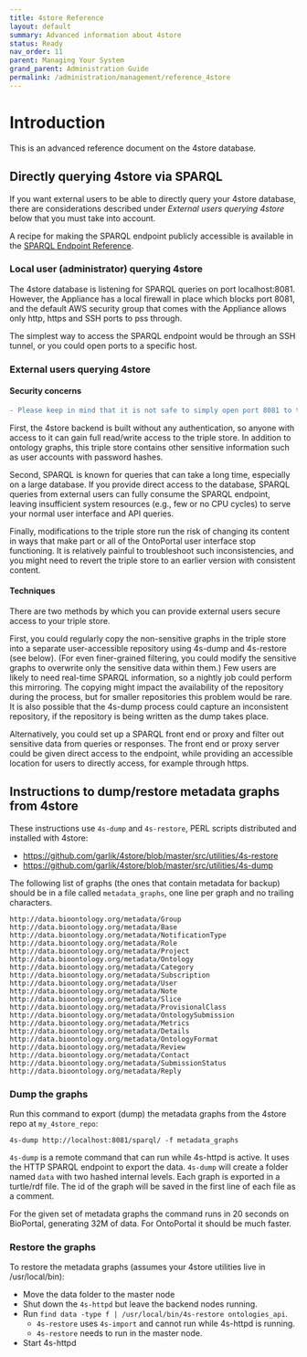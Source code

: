 ```yaml
---
title: 4store Reference 
layout: default
summary: Advanced information about 4store
status: Ready
nav_order: 11
parent: Managing Your System
grand_parent: Administration Guide
permalink: /administration/management/reference_4store
---
```


# Introduction

This is an advanced reference document on the 4store database.

## Directly querying 4store via SPARQL

If you want external users to be able to directly query your 4store database, 
there are considerations described under *External users querying 4store* below 
that you must take into account.
 
A recipe for making the SPARQL endpoint publicly accessible 
is available in the <a href="{{site.baseurl}}/administration/management/reference_sparql_endpoint">SPARQL Endpoint Reference</a>.

### Local user (administrator) querying 4store

The 4store database is listening for SPARQL queries on port localhost:8081. 
However, the Appliance has a local firewall in place which blocks port 8081, 
and the default AWS security group that comes with the Appliance
allows only http, https and SSH ports to pss through.

The simplest way to access the SPARQL endpoint would be through an SSH tunnel,
or you could open ports to a specific host. 

### External users querying 4store

#### Security concerns

```diff
- Please keep in mind that it is not safe to simply open port 8081 to the world. 
```

First, the 4store backend is built without any authentication,
so anyone with access to it can gain full read/write access to the triple store. 
In addition to ontology graphs,
this triple store contains other sensitive information 
such as user accounts with password hashes. 

Second, SPARQL is known for queries that can take a long time,
especially on a large database. 
If you provide direct access to the database,
SPARQL queries from external users can fully consume the SPARQL endpoint,
leaving insufficient system resources (e.g., few or no CPU cycles) 
to serve your normal user interface and API queries.

Finally, modifications to the triple store run the risk of changing its content
in ways that make part or all of the OntoPortal user interface stop functioning.
It is relatively painful to troubleshoot such inconsistencies,
and you might need to revert the triple store to an earlier version with consistent content.

#### Techniques

There are two methods by which you can provide external users secure access
to your triple store.

First, you could regularly copy the non-sensitive graphs in the triple store 
into a separate user-accessible repository
using 4s-dump and 4s-restore (see below). 
(For even finer-grained filtering, 
you could modify the sensitive graphs to overwrite only the sensitive data within them.)
Few users are likely to need real-time SPARQL information,
so a nightly job could perform this mirroring.
The copying might impact the availability of the repository during the process,
but for smaller repositories this problem would be rare.
It is also possible that the 4s-dump process could capture an inconsistent repository,
if the repository is being written as the dump takes place.

Alternatively, you could set up a SPARQL front end or proxy 
and filter out sensitive data from queries or responses.
The front end or proxy server 
could be given direct access to the endpoint,
while providing an accessible location for users to directly access, 
for example through https.

## Instructions to dump/restore metadata graphs from 4store

These instructions use `4s-dump` and `4s-restore`, PERL scripts distributed and installed with 4store:
* https://github.com/garlik/4store/blob/master/src/utilities/4s-restore
* https://github.com/garlik/4store/blob/master/src/utilities/4s-dump

The following list of graphs (the ones that contain metadata for backup) should be in a file called `metadata_graphs`, one line per graph and no trailing characters.

```
http://data.bioontology.org/metadata/Group
http://data.bioontology.org/metadata/Base
http://data.bioontology.org/metadata/NotificationType
http://data.bioontology.org/metadata/Role
http://data.bioontology.org/metadata/Project
http://data.bioontology.org/metadata/Ontology
http://data.bioontology.org/metadata/Category
http://data.bioontology.org/metadata/Subscription
http://data.bioontology.org/metadata/User
http://data.bioontology.org/metadata/Note
http://data.bioontology.org/metadata/Slice
http://data.bioontology.org/metadata/ProvisionalClass
http://data.bioontology.org/metadata/OntologySubmission
http://data.bioontology.org/metadata/Metrics
http://data.bioontology.org/metadata/Details
http://data.bioontology.org/metadata/OntologyFormat
http://data.bioontology.org/metadata/Review
http://data.bioontology.org/metadata/Contact
http://data.bioontology.org/metadata/SubmissionStatus
http://data.bioontology.org/metadata/Reply
```

### Dump the graphs

Run this command to export (dump) the metadata graphs from the 4store repo at `my_4store_repo`:

```
4s-dump http://localhost:8081/sparql/ -f metadata_graphs
```

`4s-dump` is a remote command that can run while 4s-httpd is active. 
It uses the HTTP SPARQL endpoint to export the data. 
`4s-dump` will create a folder named `data` with two hashed internal levels. 
Each graph is exported in a turtle/rdf file. The id of the graph will be saved in the first line of each file as a comment. 

For the given set of metadata graphs the command runs in 20 seconds on BioPortal, generating 32M of data. For OntoPortal it should be much faster.

### Restore the graphs

To restore the metadata graphs (assumes your 4store utilities live in /usr/local/bin):

* Move the data folder to the master node
* Shut down the `4s-httpd` but leave the backend nodes running.
* Run `find data -type f | /usr/local/bin/4s-restore ontologies_api`. 
  * `4s-restore` uses `4s-import` and cannot run while 4s-httpd is running. 
  * `4s-restore` needs to run in the master node.
* Start 4s-httpd


